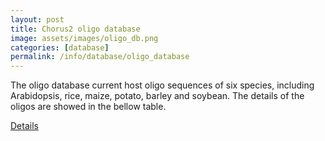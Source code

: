 ```yaml
---
layout: post
title: Chorus2 oligo database
image: assets/images/oligo_db.png
categories: [database]
permalink: /info/database/oligo_database
---
```

The oligo database current host oligo sequences of six species, including Arabidopsis, rice, maize, potato, barley and soybean. The details of the oligos are showed in the bellow table.

[Details]({{site.baseurl}}/database/oligo_database)